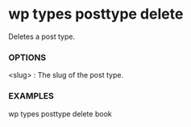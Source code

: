 # wp types posttype delete

Deletes a post type.

### OPTIONS

&lt;slug&gt;
: The slug of the post type.

### EXAMPLES

   wp types posttype delete book


